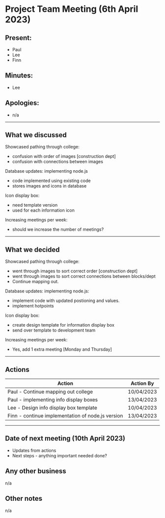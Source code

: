 # Project Team Meeting (6th April 2023)

## Present:
- Paul
- Lee
- Finn

## Minutes:
- Lee

## Apologies:
- n/a

---

## What we discussed
Showcased pathing through college:

- confusion with order of images [construction dept]
- confusion with connections between images
  
Database updates: implementing node.js

- code implemented using existing code
- stores images and icons in database

Icon display box:

- need template version
- used for each information icon

Increasing meetings per week:

- should we increase the number of meetings?

---

## What we decided
Showcased pathing through college:

- went through images to sort correct order [construction dept]
- went through images to sort correct connections between blocks/dept
- Continue mapping out.

Database updates: implementing node.js:

- implement code with updated postioning and values.
- implement hotpoints

Icon display box:

- create design template for information display box
- send over template to development team

Increasing meetings per week:

- Yes, add 1 extra meeting [Monday and Thursday]

---

## Actions
| Action | Action By |
| --- | ----------- |
| Paul - Continue mapping out college | 10/04/2023 |
| Paul - implementing info display boxes | 13/04/2023 |
| Lee - Design info display box template | 10/04/2023 |
| Finn - continue implementation of node.js version | 13/04/2023 |

---

## Date of next meeting (10th April 2023)
- Updates from actions
- Next steps - anything important needed done?

## Any other business
n/a

## Other notes
n/a

